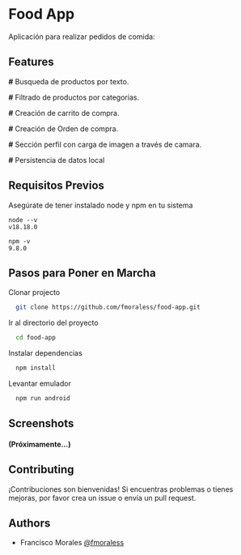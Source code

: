# Food App

Aplicación para realizar pedidos de comida:

## Features

**#** Busqueda de productos por texto.

**#** Filtrado de productos por categorías.

**#** Creación de carrito de compra.

**#** Creación de Orden de compra.

**#** Sección perfil con carga de imagen a través de camara.

**#** Persistencia de datos local

## Requisitos Previos

Asegúrate de tener instalado node y npm en tu sistema

```
node --v
v18.18.0
```

```
npm -v
9.8.0
```

## Pasos para Poner en Marcha

Clonar projecto

```bash
  git clone https://github.com/fmoraless/food-app.git
```

Ir al directorio del proyecto

```bash
  cd food-app
```

Instalar dependencias

```bash
  npm install
```

Levantar emulador

```bash
  npm run android
```

## Screenshots

#### (Próximamente...)

## Contributing

¡Contribuciones son bienvenidas!
Si encuentras problemas o tienes mejoras, por favor crea un issue o envía un pull request.

## Authors

- Francisco Morales [@fmoraless](https://www.github.com/fmoraless)
